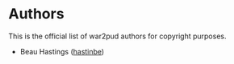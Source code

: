 # Authors

This is the official list of war2pud authors for copyright purposes.

- Beau Hastings ([hastinbe](https://github.com/hastinbe))